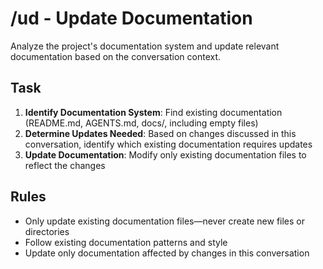# /ud - Update Documentation

Analyze the project's documentation system and update relevant documentation based on the conversation context.

## Task

1. **Identify Documentation System**: Find existing documentation (README.md, AGENTS.md, docs/, including empty files)
2. **Determine Updates Needed**: Based on changes discussed in this conversation, identify which existing documentation requires updates
3. **Update Documentation**: Modify only existing documentation files to reflect the changes

## Rules

- Only update existing documentation files—never create new files or directories
- Follow existing documentation patterns and style
- Update only documentation affected by changes in this conversation
